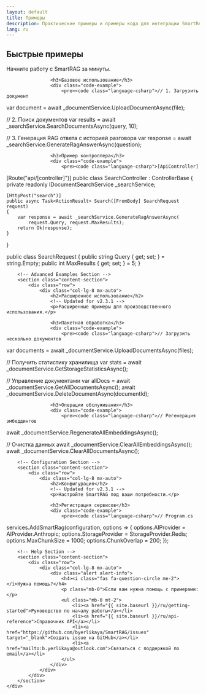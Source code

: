 ```yaml
---
layout: default
title: Примеры
description: Практические примеры и примеры кода для интеграции SmartRAG
lang: ru
---
```


<div class="page-content">
    <div class="container">
        <!-- Basic Examples Section -->
        <section class="content-section">
            <div class="row">
                <div class="col-lg-8 mx-auto">
                    <h2>Быстрые примеры</h2>
                    <!-- Updated for v2.3.1 -->
                    <p>Начните работу с SmartRAG за минуты.</p>
                    
                    <h3>Базовое использование</h3>
                    <div class="code-example">
                        <pre><code class="language-csharp">// 1. Загрузить документ
var document = await _documentService.UploadDocumentAsync(file);

// 2. Поиск документов
var results = await _searchService.SearchDocumentsAsync(query, 10);

// 3. Генерация RAG ответа с историей разговора
var response = await _searchService.GenerateRagAnswerAsync(question);</code></pre>
                    </div>

                    <h3>Пример контроллера</h3>
                    <div class="code-example">
                        <pre><code class="language-csharp">[ApiController]
[Route("api/[controller]")]
public class SearchController : ControllerBase
{
    private readonly IDocumentSearchService _searchService;
    
    [HttpPost("search")]
    public async Task<ActionResult> Search([FromBody] SearchRequest request)
    {
        var response = await _searchService.GenerateRagAnswerAsync(
            request.Query, request.MaxResults);
        return Ok(response);
    }
}

public class SearchRequest
{
    public string Query { get; set; } = string.Empty;
    public int MaxResults { get; set; } = 5;
}</code></pre>
                    </div>
                </div>
            </div>
        </section>

        <!-- Advanced Examples Section -->
        <section class="content-section">
            <div class="row">
                <div class="col-lg-8 mx-auto">
                    <h2>Расширенное использование</h2>
                    <!-- Updated for v2.3.1 -->
                    <p>Расширенные примеры для производственного использования.</p>
                    
                    <h3>Пакетная обработка</h3>
                    <div class="code-example">
                        <pre><code class="language-csharp">// Загрузить несколько документов
var documents = await _documentService.UploadDocumentsAsync(files);

// Получить статистику хранилища
var stats = await _documentService.GetStorageStatisticsAsync();

// Управление документами
var allDocs = await _documentService.GetAllDocumentsAsync();
await _documentService.DeleteDocumentAsync(documentId);</code></pre>
                    </div>

                    <h3>Операции обслуживания</h3>
                    <div class="code-example">
                        <pre><code class="language-csharp">// Регенерация эмбеддингов
await _documentService.RegenerateAllEmbeddingsAsync();

// Очистка данных
await _documentService.ClearAllEmbeddingsAsync();
await _documentService.ClearAllDocumentsAsync();</code></pre>
                    </div>
                </div>
            </div>
        </section>

        <!-- Configuration Section -->
        <section class="content-section">
            <div class="row">
                <div class="col-lg-8 mx-auto">
                    <h2>Конфигурация</h2>
                    <!-- Updated for v2.3.1 -->
                    <p>Настройте SmartRAG под ваши потребности.</p>
                    
                    <h3>Регистрация сервисов</h3>
                    <div class="code-example">
                        <pre><code class="language-csharp">// Program.cs
services.AddSmartRag(configuration, options =>
{
    options.AIProvider = AIProvider.Anthropic;
    options.StorageProvider = StorageProvider.Redis;
    options.MaxChunkSize = 1000;
    options.ChunkOverlap = 200;
});</code></pre>
                    </div>
                </div>
            </div>
        </section>

        <!-- Help Section -->
        <section class="content-section">
            <div class="row">
                <div class="col-lg-8 mx-auto">
                    <div class="alert alert-info">
                        <h4><i class="fas fa-question-circle me-2"></i>Нужна помощь?</h4>
                        <p class="mb-0">Если вам нужна помощь с примерами:</p>
                        <ul class="mb-0 mt-2">
                            <li><a href="{{ site.baseurl }}/ru/getting-started">Руководство по началу работы</a></li>
                            <li><a href="{{ site.baseurl }}/ru/api-reference">Справочник API</a></li>
                            <li><a href="https://github.com/byerlikaya/SmartRAG/issues" target="_blank">Создать issue на GitHub</a></li>
                            <li><a href="mailto:b.yerlikaya@outlook.com">Связаться с поддержкой по email</a></li>
                        </ul>
                    </div>
                </div>
            </div>
        </section>
    </div>
</div>